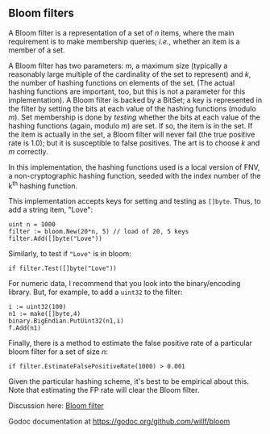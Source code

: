 Bloom filters
-------------

A Bloom filter is a representation of a set of _n_ items, where the main
requirement is to make membership queries; _i.e._, whether an item is a 
member of a set.

A Bloom filter has two parameters: _m_, a maximum size (typically a reasonably large
multiple of the cardinality of the set to represent) and _k_, the number of hashing
functions on elements of the set. (The actual hashing functions are important, too,
but this is not a parameter for this implementation). A Bloom filter is backed by
a BitSet; a key is represented in the filter by setting the bits at each value of the 
hashing functions (modulo _m_). Set membership is done by _testing_ whether the
bits at each value of the hashing functions (again, modulo _m_) are set. If so,
the item is in the set. If the item is actually in the set, a Bloom filter will
never fail (the true positive rate is 1.0); but it is susceptible to false
positives. The art is to choose _k_ and _m_ correctly.

In this implementation, the hashing functions used is a local version of FNV, 
a non-cryptographic hashing function, seeded with the index number of 
the k<sup>th</sup> hashing function.
    
This implementation accepts keys for setting and testing as `[]byte`. Thus, to 
add a string item, "Love":

    uint n = 1000
    filter := bloom.New(20*n, 5) // load of 20, 5 keys
    filter.Add([]byte("Love"))
    
Similarly, to test if `"Love"` is in bloom:

    if filter.Test([]byte("Love"))
    
For numeric data, I recommend that you look into the binary/encoding library. But,
for example, to add a `uint32` to the filter:

    i := uint32(100)
    n1 := make([]byte,4)
    binary.BigEndian.PutUint32(n1,i)
    f.Add(n1)

Finally, there is a method to estimate the false positive rate of a particular
bloom filter for a set of size _n_:

    if filter.EstimateFalsePositiveRate(1000) > 0.001 
    
Given the particular hashing scheme, it's best to be empirical about this. Note
that estimating the FP rate will clear the Bloom filter.
                                                         
Discussion here: [Bloom filter](https://groups.google.com/d/topic/golang-nuts/6MktecKi1bE/discussion)

Godoc documentation at https://godoc.org/github.com/willf/bloom
